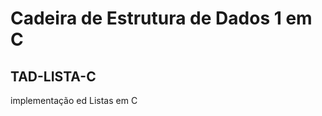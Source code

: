 <h1>Cadeira de Estrutura de Dados 1 em C</h1>
<h2>TAD-LISTA-C</h2>
<p>implementação ed Listas em C</p>
